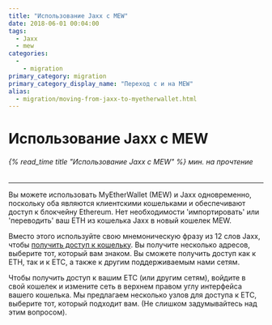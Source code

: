 ```yaml
---
title: "Использование Jaxx с MEW"
date: 2018-06-01 00:04:00
tags:
  - Jaxx
  - mew
categories:
  - 
    - migration
primary_category: migration
primary_category_display_name: "Переход с и на MEW"
alias:
  - migration/moving-from-jaxx-to-myetherwallet.html
---
```


# **Использование Jaxx с MEW**

###### {% read_time title "Использование Jaxx с MEW" %} мин. на прочтение

* * *

Вы можете использовать MyEtherWallet (MEW) и Jaxx одновременно, поскольку оба являются клиентскими кошельками и обеспечивают доступ к блокчейну Ethereum. Нет необходимости 'импортировать' или 'переводить' ваш ETH из кошелька Jaxx в новый кошелек MEW.

Вместо этого используйте свою мнемоническую фразу из 12 слов Jaxx, чтобы [получить доступ к кошельку](/@@@@@@/getting-started/how-to-access-your-wallet/). Вы получите несколько адресов, выберите тот, который вам знаком. Вы сможете получить доступ как к ETH, так и к ETC, а также к другим поддерживаемым нами сетям.

Чтобы получить доступ к вашим ETC (или другим сетям), войдите в свой кошелек и измените сеть в верхнем правом углу интерфейса вашего кошелька. Мы предлагаем несколько узлов для доступа к ETC, выберите тот, который подходит вам. (Не слишком задумывайтесь над этим вопросом).
